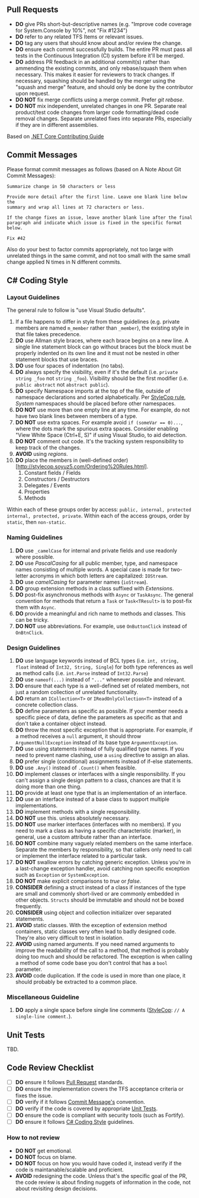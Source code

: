 ## Pull Requests

- **DO** give PRs short-but-descriptive names (e.g. "Improve code coverage for System.Console by 10%", not "Fix #1234")
- **DO** refer to any related TFS Items or relevant issues.
- **DO** tag any users that should know about and/or review the change.
- **DO** ensure each commit successfully builds. The entire PR must pass all tests in the Continuous Integration (CI) system before it'll be merged.
- **DO** address PR feedback in an additional commit(s) rather than ammending the existing commits, and only rebase/squash them when necessary. This makes it easier for reviewers to track changes. If necessary, squashing should be handled by the merger using the "squash and merge" feature, and should only be done by the contributor upon request.
- **DO NOT** fix merge conflicts using a merge commit. Prefer *git rebase*.
- **DO NOT** mix independent, unrelated changes in one PR. Separate real product/test code changes from larger code formatting/dead code removal changes. Separate unrelated fixes into separate PRs, especially if they are in different assemblies.

Based on [.NET Core Contributing Guide](https://github.com/dotnet/corefx/blob/master/Documentation/project-docs/contributing.md)

## Commit Messages

Please format commit messages as follows (based on A Note About Git Commit Messages):

```
Summarize change in 50 characters or less

Provide more detail after the first line. Leave one blank line below the
summary and wrap all lines at 72 characters or less.

If the change fixes an issue, leave another blank line after the final
paragraph and indicate which issue is fixed in the specific format
below.

Fix #42
```

Also do your best to factor commits appropriately, not too large with unrelated things in the same commit, and not too small with the same small change applied N times in N different commits.

## C# Coding Style

### Layout Guidelines

The general rule to follow is "use Visual Studio defaults".
1. If a file happens to differ in style from these guidelines (e.g. private members are named `m_member` rather than `_member`), the existing style in that file takes precedence.
1. **DO** use Allman style braces, where each brace begins on a new line. A single line statement block can go without braces but the block must be properly indented on its own line and it must not be nested in other statement blocks that use braces.
1. **DO** use four spaces of indentation (no tabs).
1. **DO** always specify the visibility, even if it's the default (i.e. `private string _foo` not `string _foo`). Visibility should be the first modifier (i.e. `public abstract` not `abstract public`).
1. **DO** specify Namespace imports at the top of the file, outside of namespace declarations and sorted alphabetically. Per [StyleCop rule](http://stylecop.soyuz5.com/SA1210.html), *System* namespaces should be placed before other namespaces.
1. **DO NOT** use more than one empty line at any time. For example, do not have two blank lines between members of a type.
1. **DO NOT** use extra spaces. For example avoid `if (someVar == 0)...`, where the dots mark the spurious extra spaces. Consider enabling "View White Space (Ctrl+E, S)" if using Visual Studio, to aid detection.
1. **DO NOT** comment out code. It's the tracking system responsibility to keep track of the changes.
1. **AVOID** using *regions*.
1. **DO** place the members in (well-defined order)[http://stylecop.soyuz5.com/Ordering%20Rules.html]. 
   1. Constant fields / Fields
   1. Constructors / Destructors
   1. Delegates / Events
   1. Properties
   1. Methods

Within each of these groups order by access: `public, internal, protected internal, protected, private`. Within each of the    access groups, order by `static`, then `non-static`.

### Naming Guidelines

1. **DO** use `_camelCase` for internal and private fields and use readonly where possible. 
1. **DO** use *PascalCasing* for all public member, type, and namespace names consisting of multiple words. A special case is made for two-letter acronyms in which both letters are capitalized: `IOStream`.
1. **DO** use *camelCasing* for parameter names (`ioStream`).
1. **DO** group extension methods in a class suffixed with *Extensions*.
1. **DO** post-fix asynchronous methods with `Async` or `TaskAsync`. The general convention for methods that return a `Task` or `Task<TResult>` is to post-fix them with `Async`.
1. **DO** provide a meaningful and rich name to methods and classes. This can be tricky.
1. **DO NOT** use abbreviations. For example, use `OnButtonClick` instead of `OnBtnClick`.

### Design Guidelines

1. **DO** use language keywords instead of BCL types (i.e. `int, string, float` instead of `Int32, String, Single`) for both type references as well as method calls (i.e. `int.Parse` instead of `Int32.Parse`)
1. **DO** use `nameof(...)` instead of `"..."` whenever possible and relevant.
1. **DO** ensure that each type is a well-defined set of related members, not just a random collection of unrelated functionality.
1. **DO** return an `ICollection<T>` or `IReadOnlyCollection<T>` instead of a concrete collection class.
1. **DO** define parameters as specific as possible. If your member needs a specific piece of data, define the parameters as specific as that and don't take a container object instead.
1. **DO** throw the most specific exception that is appropriate. For example, if a method receives a `null` argument, it should throw `ArgumentNullException` instead of its base type `ArgumentException`.
1. **DO** use using statements instead of fully qualified type names. If you need to prevent name clashing, use a `using` directive to assign an alias.
1. **DO** prefer single (conditional) assignments instead of if-else statements.
1. **DO** use `.Any()` instead of `.Count()` when feasible.
1. **DO** implement classes or interfaces with a single responsibility. If you can't assign a single design pattern to a class, chances are that it is doing more than one thing.
1. **DO** provide at least one type that is an implementation of an interface.
1. **DO** use an interface instead of a base class to support multiple implementations. 
1. **DO** implement methods with a single responsibility.
1. **DO NOT** use this. unless absolutely necessary.
1. **DO NOT** use marker interfaces (interfaces with no members). If you need to mark a class as having a specific characteristic (marker), in general, use a custom attribute rather than an interface.
1. **DO NOT** combine many vaguely related members on the same interface. Separate the members by responsibility, so that callers only need to call or implement the interface related to a particular task.
1. **DO NOT** swallow errors by catching generic exception. Unless you're in a last-change exception handler, avoid catching non specific exception such as `Exception` or `SystemException`.
1. **DO NOT** make explicit comparisons to *true* or *false*.
1. **CONSIDER** defining a struct instead of a class if instances of the type are small and commonly short-lived or are commonly embedded in other objects. `Structs` should be immutable and should not be boxed frequently.
1. **CONSIDER** using object and collection initializer over separated statements.
1. **AVOID** static classes. With the exception of extension method containers, static classes very often lead to badly designed code. They're also very difficult to test in isolation.
1. **AVOID** using named arguments. If you need named arguments to improve the readability of the call to a method, that method is probably doing too much and should be refactored. The exception is when calling a method of some code base you don't control that has a `bool` parameter.
1. **AVOID** code duplication. If the code is used in more than one place, it should probably be extracted to a common place.

### Miscellaneous Guideline

1. **DO** apply a single space before single line comments ([StyleCop](http://stylecop.soyuz5.com/SA1005.html): `// A single-line comment.`).

## Unit Tests

TBD.

## Code Review Checklist

- [ ] **DO** ensure it follows [Pull Request](#pull-requests) standards.
- [ ] **DO** ensure the implementation covers the TFS acceptance criteria or fixes the issue.
- [ ] **DO** verify if it follows [Commit Message's](#commit-messages) convention.
- [ ] **DO** verify if the code is covered by appropriate [Unit Tests](#unit-tests).
- [ ] **DO** ensure the code is compliant with security tools (such as Fortify).
- [ ] **DO** ensure it follows [C# Coding Style](#c-coding-style) guidelines.

### How to not review
- **DO NOT** get emotional.
- **DO NOT** focus on blame.
- **DO NOT** focus on how you would have coded it, instead verify if the code is maintanable/scalable and proficient.
- **AVOID** redesigning the code. Unless that's the specific goal of the PR, the code review is about finding nuggets of information in the code, not about revisiting design decisions.
